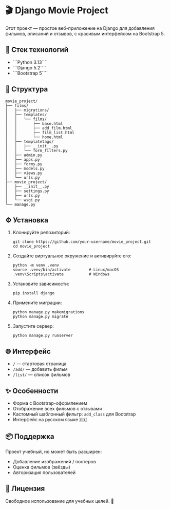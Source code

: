 # 🎬 Django Movie Project

Этот проект — простое веб-приложение на Django для добавления фильмов, описаний и отзывов, с красивым интерфейсом на Bootstrap 5.

## 🚀 Стек технологий

- ```Python 3.13````
- ```Django 5.2````
- ```Bootstrap 5````

## 📁 Структура

```
movie_project/
├── films/
│   ├── migrations/
│   ├── templates/
│   │   └── films/
│   │       ├── base.html
│   │       ├── add_film.html
│   │       ├── film_list.html
│   │       └── home.html
│   ├── templatetags/
│   │   ├── __init__.py
│   │   └── form_filters.py
│   ├── admin.py
│   ├── apps.py
│   ├── forms.py
│   ├── models.py
│   ├── views.py
│   └── urls.py
├── movie_project/
│   ├── __init__.py
│   ├── settings.py
│   ├── urls.py
│   └── wsgi.py
└── manage.py
```

## ⚙️ Установка

1. Клонируйте репозиторий:
   ```
   git clone https://github.com/your-username/movie_project.git
   cd movie_project
   ```

2. Создайте виртуальное окружение и активируйте его:
   ```
   python -m venv .venv
   source .venv/bin/activate        # Linux/macOS
   .venv\Scripts\activate           # Windows
   ```

3. Установите зависимости:
   ```
   pip install django
   ```

4. Примените миграции:
   ```
   python manage.py makemigrations
   python manage.py migrate
   ```

5. Запустите сервер:
   ```
   python manage.py runserver
   ```

## 🌐 Интерфейс

- `/` — стартовая страница
- `/add/` — добавить фильм
- `/list/` — список фильмов

## ✨ Особенности

- Форма с Bootstrap-оформлением
- Отображение всех фильмов с отзывами
- Кастомный шаблонный фильтр: ````add_class```` для Bootstrap
- Интерфейс на русском языке 🇷🇺

## 📦 Поддержка

Проект учебный, но может быть расширен:
- Добавление изображений / постеров
- Оценка фильмов (звёзды)
- Авторизация пользователей

## 📄 Лицензия

Свободное использование для учебных целей. 🧠
